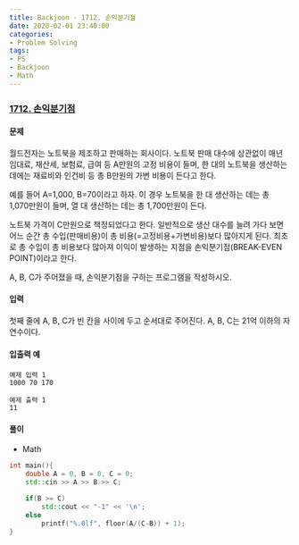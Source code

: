 ```yaml
---
title: Backjoon - 1712. 손익분기점
date: 2020-02-01 23:40:00
categories:
- Problem Solving
tags:
- PS
- Backjoon
- Math
---
```


### [ 1712. 손익분기점 ](https://www.acmicpc.net/problem/1712)

#### 문제

월드전자는 노트북을 제조하고 판매하는 회사이다. 노트북 판매 대수에 상관없이 매년 임대료, 재산세, 보험료, 급여 등 A만원의 고정 비용이 들며, 한 대의 노트북을 생산하는 데에는 재료비와 인건비 등 총 B만원의 가변 비용이 든다고 한다.

예를 들어 A=1,000, B=70이라고 하자. 이 경우 노트북을 한 대 생산하는 데는 총 1,070만원이 들며, 열 대 생산하는 데는 총 1,700만원이 든다.

노트북 가격이 C만원으로 책정되었다고 한다. 일반적으로 생산 대수를 늘려 가다 보면 어느 순간 총 수입(판매비용)이 총 비용(=고정비용+가변비용)보다 많아지게 된다. 최초로 총 수입이 총 비용보다 많아져 이익이 발생하는 지점을 손익분기점(BREAK-EVEN POINT)이라고 한다.

A, B, C가 주어졌을 때, 손익분기점을 구하는 프로그램을 작성하시오.

#### 입력

첫째 줄에 A, B, C가 빈 칸을 사이에 두고 순서대로 주어진다. A, B, C는 21억 이하의 자연수이다.

#### 입출력 예

```
예제 입력 1
1000 70 170

예제 출력 1
11
```

#### 풀이
  - Math

```cpp
int main(){
    double A = 0, B = 0, C = 0;
    std::cin >> A >> B >> C;

    if(B >= C)
        std::cout << "-1" << '\n';
    else
        printf("%.0lf", floor(A/(C-B)) + 1);
}
```